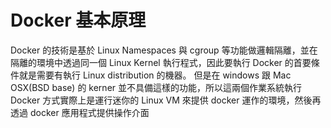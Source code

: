 # Docker 基本原理
Docker 的技術是基於 Linux Namespaces 與 cgroup 等功能做邏輯隔離，並在隔離的環境中透過同一個 Linux Kernel 執行程式，因此要執行 Docker 的首要條件就是需要有執行 Linux distribution 的機器。
但是在 windows 跟 Mac OSX(BSD base) 的 kerner 並不具備這樣的功能，所以這兩個作業系統執行 Docker 方式實際上是運行迷你的 Linux VM 來提供 docker 運作的環境，然後再透過 docker 應用程式提供操作介面